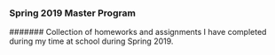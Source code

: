 ### Spring 2019 Master Program

####### Collection of homeworks and assignments I have completed during my time at school during Spring 2019.
